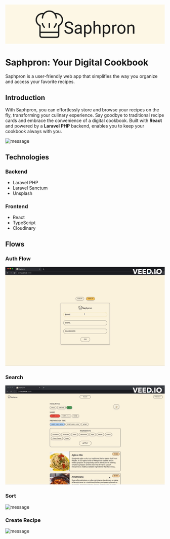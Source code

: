 ![logo](showcase/saphpron.png)

# Saphpron: Your Digital Cookbook
Saphpron is a user-friendly web app that simplifies the way you organize and access your favorite recipes. 

## Introduction
With Saphpron, you can effortlessly store and browse your recipes on the fly, transforming your culinary experience. Say goodbye to traditional recipe cards and embrace the convenience of a digital cookbook. Built with **React** and powered by a **Laravel PHP** backend, enables you to keep your cookbook always with you.

![message](showcase/saphpron_sort.gif)

## Technologies

### Backend
- Laravel PHP
- Laravel Sanctum
- Unsplash

### Frontend 
- React 
- TypeScript
- Cloudinary

## Flows

### Auth Flow
![message](showcase/saphpron_auth.gif)

### Search
![message](showcase/saphpron_search.gif)

### Sort
![message](showcase/saphpron_sort.gif)

### Create Recipe
![message](showcase/saphpron_create-recipe.gif)
